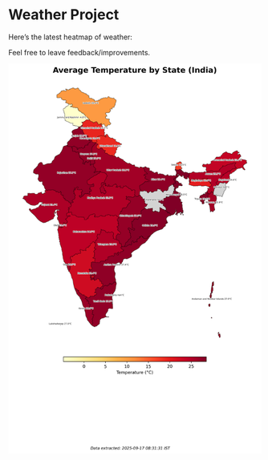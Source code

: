 # Weather Project

Here’s the latest heatmap of weather:

Feel free to leave feedback/improvements.

![India Heatmap](docs/assets/india_heatmap.png?v=CA248D)
